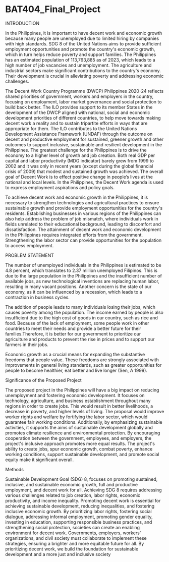 # BAT404_Final_Project



INTRODUCTION

In the Philippines, it is important to have decent work and economic growth because many people are unemployed due to limited hiring by companies with high standards. SDG 8 of the United Nations aims to provide sufficient employment opportunities and promote the country's economic growth, which in turn helps reduce poverty and support families. The Philippines has an estimated population of 113,763,885 as of 2023, which leads to a high number of job vacancies and unemployment. The agriculture and industrial sectors make significant contributions to the country's economy. Their development is crucial in alleviating poverty and addressing economic challenges. 

The Decent Work Country Programme (DWCP) Philippines 2020-24  reflects shared priorities of government, workers and employers in the country, focusing on employment, labor market governance and social protection to build back better.  The ILO provides support to its member States in the development of the DWCP aligned with national, social and economic development priorities of different countries, to help move towards making decent work a reality and to sustain tripartite efforts in ways that are appropriate for them. The ILO contributes to the United Nations Development Assistance Framework (UNDAF) through the outcome on decent and productive employment for sustained, greener growth and other outcomes to support inclusive, sustainable and resilient development in the Philippines. The greatest challenge for the Philippines is to drive the economy to a higher level of growth and job creation. Both real GDP per capital and labor productivity (MDG indicator) barely grew from 1999 to 2002 and it was only in recent years (except during the global financial crisis of 2009) that modest and sustained growth was achieved. The overall goal of Decent Work is to effect positive change in people’s lives at the national and local levels. In the Philippines, the Decent Work agenda is used to express employment aspirations and policy goals.

To achieve decent work and economic growth in the Philippines, it is necessary to strengthen technologies and agricultural practices to ensure sustainable growth and provide employment opportunities for the country's residents. Establishing businesses in various regions of the Philippines can also help address the problem of job mismatch, where individuals work in fields unrelated to their educational background, leading to discomfort and dissatisfaction. The attainment of decent work and economic development in the Philippines requires integrated efforts from the government. Strengthening the labor sector can provide opportunities for the population to access employment.

PROBLEM STATEMENT

The number of unemployed individuals in the Philippines is estimated to be 4.8 percent, which translates to 2.37 million unemployed Filipinos. This is due to the large population in the Philippines and the insufficient number of available jobs, as new technological inventions are replacing human labor, resulting in many vacant positions. Another concern is the state of our economy, as it can be influenced by a recession, which leads to a contraction in business cycles. 

The addition of people leads to many individuals losing their jobs, which causes poverty among the population. The income earned by people is also insufficient due to the high cost of goods in our country, such as rice and food. Because of the lack of employment, some people work in other countries to meet their needs and provide a better future for their families.Therefore, it is better for our government to prioritize our agriculture and products to prevent the rise in prices and to support our farmers in their jobs.

Economic growth as a crucial means for expanding the substantive freedoms that people value. These freedoms are strongly associated with improvements in general living standards, such as greater opportunities for people to become healthier, eat better and live longer (Sen, A 1999).

Significance of the Proposed Project

The proposed project in the Philippines will have a big impact on reducing unemployment and fostering economic development. It focuses on technology, agriculture, and business establishment throughout many regions in order to create jobs. This would result in better livelihoods, a decrease in poverty, and higher levels of living. The proposal would improve worker rights and welfare by fortifying the labor sector, which would guarantee fair working conditions. Additionally, by emphasizing sustainable activities, it supports the aims of sustainable development globally and promotes climate resilience and environmental protection. By encouraging cooperation between the government, employees, and employers, the project's inclusive approach promotes more equal results. The project's ability to create jobs, spur economic growth, combat poverty, enhance working conditions, support sustainable development, and promote social equity make it significant overall.

Methods

Sustainable Development Goal (SDG) 8, focuses on promoting sustained, inclusive, and sustainable economic growth, full and productive employment, and decent work for all. Achieving SDG 8 requires addressing various challenges related to job creation, labor rights, economic productivity, and income inequality. Promoting decent work is essential for achieving sustainable development, reducing inequalities, and fostering inclusive economic growth. By prioritizing labor rights, fostering social dialogue, addressing informal employment, promoting gender equality, investing in education, supporting responsible business practices, and strengthening social protection, societies can create an enabling environment for decent work. Governments, employers, workers' organizations, and civil society must collaborate to implement these strategies, ensuring a brighter and more equitable future for all. By prioritizing decent work, we build the foundation for sustainable development and a more just and inclusive society

